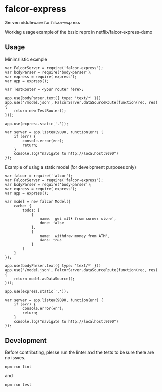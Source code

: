 # falcor-express
Server middleware for falcor-express

Working usage example of the basic repro in netflix/falcor-express-demo

## Usage
Minimalistic example

```
var FalcorServer = require('falcor-express');
var bodyParser = require('body-parser');
var express = require('express');
var app = express();

var TestRouter = <your router here>;

app.use(bodyParser.text({ type: 'text/*' }))
app.use('/model.json', FalcorServer.dataSourceRoute(function(req, res) {
    return new TestRouter();
}));

app.use(express.static('.'));

var server = app.listen(9090, function(err) {
    if (err) {
        console.error(err);
        return;
    }
    console.log("navigate to http://localhost:9090")
});

```

Example of using a static model (for development purposes only)

```
var falcor = require('falcor');
var FalcorServer = require('falcor-express');
var bodyParser = require('body-parser');
var express = require('express');
var app = express();

var model = new falcor.Model({
    cache: {
        todos: [
            {
                name: 'get milk from corner store',
                done: false
            },
            {
                name: 'withdraw money from ATM',
                done: true
            }
        ]
    }
});

app.use(bodyParser.text({ type: 'text/*' }))
app.use('/model.json', FalcorServer.dataSourceRoute(function(req, res) {
    return model.asDataSource();
}));

app.use(express.static('.'));

var server = app.listen(9090, function(err) {
    if (err) {
        console.error(err);
        return;
    }
    console.log("navigate to http://localhost:9090")
});
```

## Development
Before contributing, please run the linter and the tests to be sure there are no issues.
```
npm run lint
```
and
```
npm run test
```
